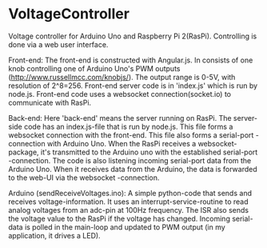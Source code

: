 # VoltageController
Voltage controller for Arduino Uno and Raspberry Pi 2(RasPi). Controlling is done via a web user interface.

Front-end:
The front-end is constructed with Angular.js. In consists of one knob controlling one of Arduino Uno's PWM outputs (http://www.russellmcc.com/knobjs/). 
The output range is 0-5V, with resolution of 2^8=256. Front-end server code is in 'index.js' which is run by node.js. Front-end code uses a websocket connection(socket.io) to communicate with RasPi.

Back-end:
Here 'back-end' means the server running on RasPi. The server-side code has an index.js-file that is run by node.js. This file forms a websocket connection with the front-end. This file also forms a serial-port -connection with Arduino Uno. When the RasPi receives a websocket-package, it's transmitted to the Arduino uno with the established serial-port -connection. The code is also listening incoming serial-port data from the Arduino Uno. When it receives data from the Arduino, the data is forwarded to the web-UI via the websocket -connection.

Arduino (sendReceiveVoltages.ino):
A simple python-code that sends and receives voltage-information. It uses an interrupt-service-routine to read analog voltages from an adc-pin at 100Hz frequency. The ISR also sends the voltage value to the RasPi if the voltage has changed. Incoming serial-data is polled in the main-loop and updated to PWM output (in my application, it drives a LED).
